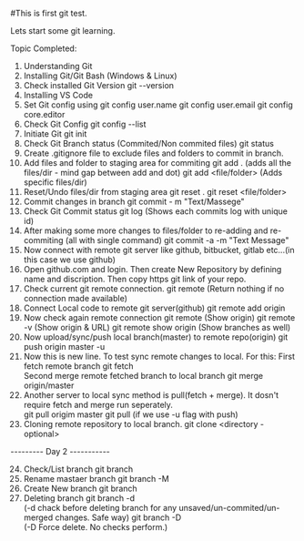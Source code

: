 #This is first git test.

Lets start some git learning.

Topic Completed:

1. Understanding Git
2. Installing Git/Git Bash (Windows & Linux)
3. Check installed Git Version 
    git --version
4. Installing VS Code
5. Set Git config using
    git config user.name
    git config user.email
    git config core.editor
6. Check Git Config
    git config --list
7. Initiate Git
    git init  
8. Check Git Branch status (Commited/Non commited files)
    git status
9. Create .gitignore file to exclude files and folders to commit in branch.
10. Add files and folder to staging area for commiting
        git add . (adds all the files/dir - mind gap between add and dot)
        git add <file/folder> (Adds specific files/dir)
11. Reset/Undo files/dir from staging area
        git reset .
        git reset <file/folder> 
12. Commit changes in branch
        git commit - m "Text/Massege" 
13. Check Git Commit status
        git log
        (Shows each commits log with unique id) 
14. After making some more changes to files/folder to re-adding and re-commiting (all with single command)
        git commit -a -m "Text Message"
15. Now connect with remote git server like github, bitbucket, gitlab etc...(in this case we use github)                                         
16. Open github.com and login. Then create New Repository by defining name and discription. Then copy https git link of your repo.
17. Check current git remote connection.
        git remote
        (Return nothing if no connection made available)
18. Connect Local code to remote git server(github) 
        git remote add origin <repo link>
19. Now check again remote connection
        git remote (Show origin)
        git remote -v (Show origin & URL)
        git remote show origin (Show branches as well)
20. Now upload/sync/push local branch(master) to remote repo(origin)
        git push origin master -u
21. Now this is new line. To test sync remote changes to local. For this: 
        First fetch remote branch
        git fetch  
        Second merge remote fetched branch to local branch
        git merge origin/master
22. Another server to local sync method is pull(fetch + merge). It dosn't require fetch and merge run seperately.   
        git pull origim master
        git pull (if we use -u flag with push) 
23. Cloning remote repository to local branch.
        git clone <remote repo-url> <directory - optional>
    
--------- Day 2 -----------

24. Check/List branch
        git branch
25. Rename mastaer branch
        git branch -M <new name>
26. Create New branch
        git branch <new branch name>
27. Deleting branch
        git branch -d <branch name>  
        (-d chack before deleting branch for any unsaved/un-commited/un-merged changes. Safe way)
        git branch -D <branch name>                       
        (-D Force delete. No checks perform.)